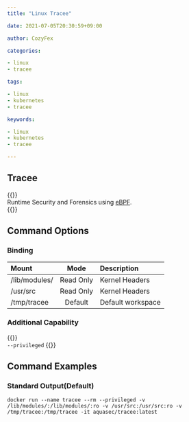 ```yaml
---
title: "Linux Tracee"

date: 2021-07-05T20:30:59+09:00

author: CozyFex

categories:

- linux
- tracee

tags:

- linux
- kubernetes
- tracee

keywords:

- linux
- kubernetes
- tracee

---
```


## Tracee

{{<admonition note Tracee true>}}  
Runtime Security and Forensics using [eBPF](https://ebpf.io).  
{{</admonition>}}

## Command Options

### Binding

| Mount | Mode | Description |  
|:-|:-:|:-|  
| /lib/modules/ | Read Only | Kernel Headers |  
| /usr/src | Read Only | Kernel Headers |  
| /tmp/tracee | Default | Default workspace |

### Additional Capability

{{<admonition note Capabiltity true>}}  
`--privileged`
{{</admonition>}}

## Command Examples

### Standard Output(Default)

```shell
docker run --name tracee --rm --privileged -v /lib/modules/:/lib/modules/:ro -v /usr/src:/usr/src:ro -v /tmp/tracee:/tmp/tracee -it aquasec/tracee:latest
```

